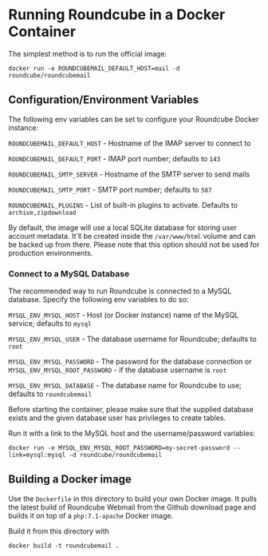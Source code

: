 # Running Roundcube in a Docker Container

The simplest method is to run the official image:

```
docker run -e ROUNDCUBEMAIL_DEFAULT_HOST=mail -d roundcube/roundcubemail
```

## Configuration/Environment Variables

The following env variables can be set to configure your Roundcube Docker instance:

`ROUNDCUBEMAIL_DEFAULT_HOST` - Hostname of the IMAP server to connect to

`ROUNDCUBEMAIL_DEFAULT_PORT` - IMAP port number; defaults to `143`

`ROUNDCUBEMAIL_SMTP_SERVER` - Hostname of the SMTP server to send mails

`ROUNDCUBEMAIL_SMTP_PORT`  - SMTP port number; defaults to `587`

`ROUNDCUBEMAIL_PLUGINS` - List of built-in plugins to activate. Defaults to `archive,zipdownload`

By default, the image will use a local SQLite database for storing user account metadata.
It'll be created inside the `/var/www/html` volume and can be backed up from there. Please note that
this option should not be used for production environments.

### Connect to a MySQL Database

The recommended way to run Roundcube is connected to a MySQL database. Specify the following env variables to do so:

`MYSQL_ENV_MYSQL_HOST` - Host (or Docker instance) name of the MySQL service; defaults to `mysql`

`MYSQL_ENV_MYSQL_USER` - The database username for Roundcube; defaults to `root`

`MYSQL_ENV_MYSQL_PASSWORD` - The password for the database connection or
`MYSQL_ENV_MYSQL_ROOT_PASSWORD` - if the database username is `root`

`MYSQL_ENV_MYSQL_DATABASE` - The database name for Roundcube to use; defaults to `roundcubemail`

Before starting the container, please make sure that the supplied database exists and the given database user
has privileges to create tables.

Run it with a link to the MySQL host and the username/password variables:

```
docker run -e MYSQL_ENV_MYSQL_ROOT_PASSWORD=my-secret-password --link=mysql:mysql -d roundcube/roundcubemail
```

## Building a Docker image

Use the `Dockerfile` in this directory to build your own Docker image.
It pulls the latest build of Roundcube Webmail from the Github download page and builds it on top of a `php:7.1-apache` Docker image.

Build it from this directory with

```
docker build -t roundcubemail .
```


